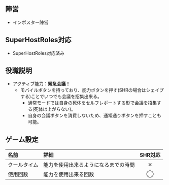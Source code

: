 ## 陣営
- インポスター陣営

## SuperHostRoles対応
- SuperHostRoles対応済み

## 役職説明
- アクティブ能力：**緊急会議！**
  - モバイルボタンを持っており、能力ボタンを押す(SHRの場合はシェイプする)ことでいつでも会議を招集出来る。
    - 通常モードでは自身の死体をセルフレポートする形で会議を招集する(死体は上がらない)。
    - 自身の会議ボタンを消費しないため、通常通りボタンを押すことも可能。

## ゲーム設定
| 名前 | 詳細 | SHR対応 |
| :-- | :-- | :--: |
| クールタイム | 能力を使用出来るようになるまでの時間 | ✕ |
| 使用回数 | 能力を使用出来る回数 | ◯ |